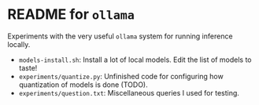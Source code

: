 # README for `ollama`

Experiments with the very useful `ollama` system for running inference locally.

* `models-install.sh`: Install a lot of local models. Edit the list of models to taste!
* `experiments/quantize.py`: Unfinished code for configuring how quantization of models is done (TODO).
* `experiments/question.txt`: Miscellaneous queries I used for testing.


